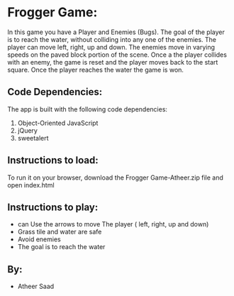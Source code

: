 # Frogger Game:

In this game you have a Player and Enemies (Bugs). The goal of the player is to reach the water, without colliding into any one of the enemies. The player can move left, right, up and down. The enemies move in varying speeds on the paved block portion of the scene. Once a the player collides with an enemy, the game is reset and the player moves back to the start square. Once the player reaches the water the game is won.

## Code Dependencies:

The app is built with the following code dependencies:
1. Object-Oriented JavaScript
1. jQuery
1. sweetalert

## Instructions to load:

To run it on your browser, download the Frogger Game-Atheer.zip file and open index.html

## Instructions to play:

* can Use the arrows to move The player ( left, right, up and down)
* Grass tile and water are safe
* Avoid enemies
* The goal is to reach the water

## By:

* Atheer Saad

